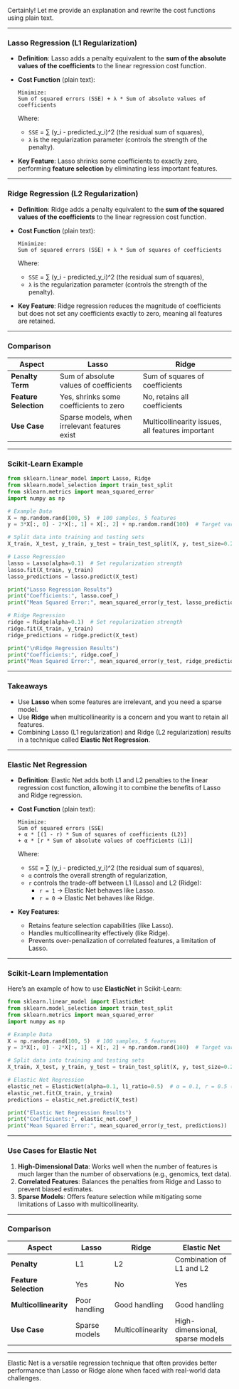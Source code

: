 Certainly! Let me provide an explanation and rewrite the cost functions using plain text.

---

### **Lasso Regression** (L1 Regularization)

- **Definition**: Lasso adds a penalty equivalent to the **sum of the absolute values of the coefficients** to the linear regression cost function.

- **Cost Function** (plain text):
  ```
  Minimize:
  Sum of squared errors (SSE) + λ * Sum of absolute values of coefficients
  ```

  Where:
  - `SSE` = ∑ (y_i - predicted_y_i)^2 (the residual sum of squares),
  - `λ` is the regularization parameter (controls the strength of the penalty).

- **Key Feature**: Lasso shrinks some coefficients to exactly zero, performing **feature selection** by eliminating less important features.

---

### **Ridge Regression** (L2 Regularization)

- **Definition**: Ridge adds a penalty equivalent to the **sum of the squared values of the coefficients** to the linear regression cost function.

- **Cost Function** (plain text):
  ```
  Minimize:
  Sum of squared errors (SSE) + λ * Sum of squares of coefficients
  ```

  Where:
  - `SSE` = ∑ (y_i - predicted_y_i)^2 (the residual sum of squares),
  - `λ` is the regularization parameter (controls the strength of the penalty).

- **Key Feature**: Ridge regression reduces the magnitude of coefficients but does not set any coefficients exactly to zero, meaning all features are retained.

---

### **Comparison**

| **Aspect**               | **Lasso**                          | **Ridge**                       |
|--------------------------|-------------------------------------|----------------------------------|
| **Penalty Term**         | Sum of absolute values of coefficients | Sum of squares of coefficients |
| **Feature Selection**    | Yes, shrinks some coefficients to zero | No, retains all coefficients    |
| **Use Case**             | Sparse models, when irrelevant features exist | Multicollinearity issues, all features important |

---

### **Scikit-Learn Example**

```python
from sklearn.linear_model import Lasso, Ridge
from sklearn.model_selection import train_test_split
from sklearn.metrics import mean_squared_error
import numpy as np

# Example Data
X = np.random.rand(100, 5)  # 100 samples, 5 features
y = 3*X[:, 0] - 2*X[:, 1] + X[:, 2] + np.random.rand(100)  # Target variable with noise

# Split data into training and testing sets
X_train, X_test, y_train, y_test = train_test_split(X, y, test_size=0.2, random_state=42)

# Lasso Regression
lasso = Lasso(alpha=0.1)  # Set regularization strength
lasso.fit(X_train, y_train)
lasso_predictions = lasso.predict(X_test)

print("Lasso Regression Results")
print("Coefficients:", lasso.coef_)
print("Mean Squared Error:", mean_squared_error(y_test, lasso_predictions))

# Ridge Regression
ridge = Ridge(alpha=0.1)  # Set regularization strength
ridge.fit(X_train, y_train)
ridge_predictions = ridge.predict(X_test)

print("\nRidge Regression Results")
print("Coefficients:", ridge.coef_)
print("Mean Squared Error:", mean_squared_error(y_test, ridge_predictions))
```

---

### **Takeaways**
- Use **Lasso** when some features are irrelevant, and you need a sparse model.
- Use **Ridge** when multicollinearity is a concern and you want to retain all features.
- Combining Lasso (L1 regularization) and Ridge (L2 regularization) results in a technique called **Elastic Net Regression**.

---

### **Elastic Net Regression**

- **Definition**: Elastic Net adds both L1 and L2 penalties to the linear regression cost function, allowing it to combine the benefits of Lasso and Ridge regression.

- **Cost Function** (plain text):
  ```
  Minimize:
  Sum of squared errors (SSE) 
  + α * [(1 - r) * Sum of squares of coefficients (L2)] 
  + α * [r * Sum of absolute values of coefficients (L1)]
  ```

  Where:
  - `SSE` = ∑ (y_i - predicted_y_i)^2 (the residual sum of squares),
  - `α` controls the overall strength of regularization,
  - `r` controls the trade-off between L1 (Lasso) and L2 (Ridge):
    - `r = 1` → Elastic Net behaves like Lasso.
    - `r = 0` → Elastic Net behaves like Ridge.

- **Key Features**:
  - Retains feature selection capabilities (like Lasso).
  - Handles multicollinearity effectively (like Ridge).
  - Prevents over-penalization of correlated features, a limitation of Lasso.

---

### **Scikit-Learn Implementation**

Here’s an example of how to use **ElasticNet** in Scikit-Learn:

```python
from sklearn.linear_model import ElasticNet
from sklearn.model_selection import train_test_split
from sklearn.metrics import mean_squared_error
import numpy as np

# Example Data
X = np.random.rand(100, 5)  # 100 samples, 5 features
y = 3*X[:, 0] - 2*X[:, 1] + X[:, 2] + np.random.rand(100)  # Target variable with noise

# Split data into training and testing sets
X_train, X_test, y_train, y_test = train_test_split(X, y, test_size=0.2, random_state=42)

# Elastic Net Regression
elastic_net = ElasticNet(alpha=0.1, l1_ratio=0.5)  # α = 0.1, r = 0.5 (equal L1 and L2 mix)
elastic_net.fit(X_train, y_train)
predictions = elastic_net.predict(X_test)

print("Elastic Net Regression Results")
print("Coefficients:", elastic_net.coef_)
print("Mean Squared Error:", mean_squared_error(y_test, predictions))
```

---

### **Use Cases for Elastic Net**

1. **High-Dimensional Data**: Works well when the number of features is much larger than the number of observations (e.g., genomics, text data).
2. **Correlated Features**: Balances the penalties from Ridge and Lasso to prevent biased estimates.
3. **Sparse Models**: Offers feature selection while mitigating some limitations of Lasso with multicollinearity.

---

### **Comparison**

| **Aspect**              | **Lasso**     | **Ridge**       | **Elastic Net**           |
|-------------------------|---------------|-----------------|---------------------------|
| **Penalty**             | L1            | L2              | Combination of L1 and L2  |
| **Feature Selection**   | Yes           | No              | Yes                       |
| **Multicollinearity**   | Poor handling | Good handling   | Good handling             |
| **Use Case**            | Sparse models | Multicollinearity | High-dimensional, sparse models |

---

Elastic Net is a versatile regression technique that often provides better performance than Lasso or Ridge alone when faced with real-world data challenges.
